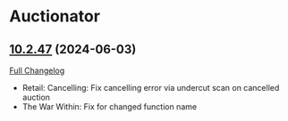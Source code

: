 # Auctionator

## [10.2.47](https://github.com/Auctionator/Auctionator/tree/10.2.47) (2024-06-03)
[Full Changelog](https://github.com/Auctionator/Auctionator/compare/10.2.46...10.2.47) 

- Retail: Cancelling: Fix cancelling error via undercut scan on cancelled auction  
- The War Within: Fix for changed function name  
